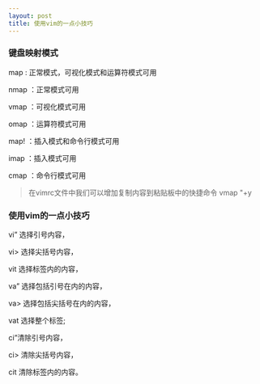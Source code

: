 ```yaml
---
layout: post
title: 使用vim的一点小技巧
---
```


### 键盘映射模式

map : 正常模式，可视化模式和运算符模式可用

nmap ：正常模式可用

vmap ：可视化模式可用

omap ：运算符模式可用

map! ：插入模式和命令行模式可用

imap ：插入模式可用

cmap ：命令行模式可用

> 在vimrc文件中我们可以增加复制内容到粘贴板中的快捷命令
> vmap <c-c> "+y

### 使用vim的一点小技巧

vi” 选择引号内容，

vi> 选择尖括号内容，

vit 选择标签内的内容，

va” 选择包括引号在内的内容，

va> 选择包括尖括号在内的内容，

vat 选择整个标签;

ci”清除引号内容，

ci> 清除尖括号内容，

cit 清除标签内的内容。







